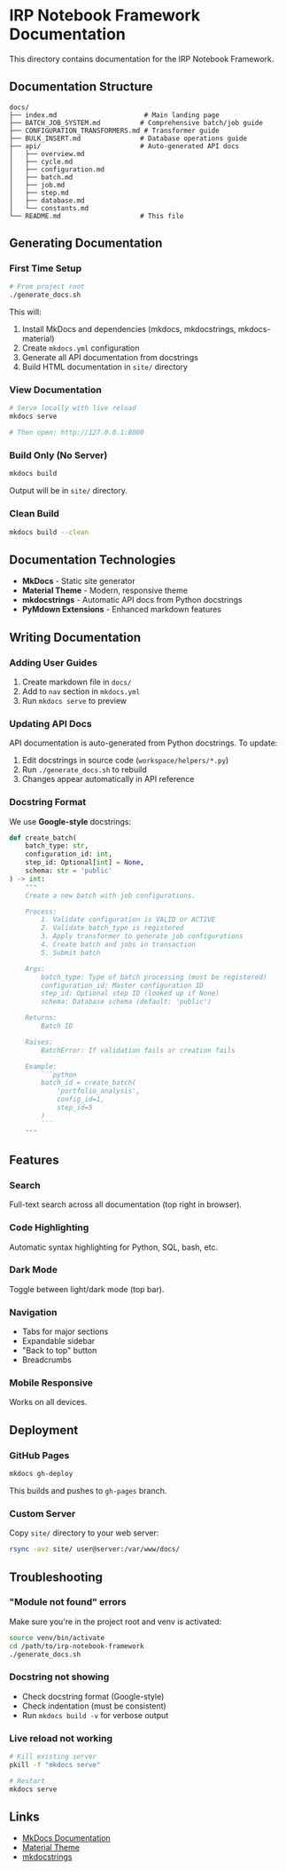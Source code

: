 # IRP Notebook Framework Documentation

This directory contains documentation for the IRP Notebook Framework.

## Documentation Structure

```
docs/
├── index.md                      # Main landing page
├── BATCH_JOB_SYSTEM.md          # Comprehensive batch/job guide
├── CONFIGURATION_TRANSFORMERS.md # Transformer guide
├── BULK_INSERT.md               # Database operations guide
├── api/                         # Auto-generated API docs
│   ├── overview.md
│   ├── cycle.md
│   ├── configuration.md
│   ├── batch.md
│   ├── job.md
│   ├── step.md
│   ├── database.md
│   └── constants.md
└── README.md                    # This file
```

## Generating Documentation

### First Time Setup

```bash
# From project root
./generate_docs.sh
```

This will:
1. Install MkDocs and dependencies (mkdocs, mkdocstrings, mkdocs-material)
2. Create `mkdocs.yml` configuration
3. Generate all API documentation from docstrings
4. Build HTML documentation in `site/` directory

### View Documentation

```bash
# Serve locally with live reload
mkdocs serve

# Then open: http://127.0.0.1:8000
```

### Build Only (No Server)

```bash
mkdocs build
```

Output will be in `site/` directory.

### Clean Build

```bash
mkdocs build --clean
```

## Documentation Technologies

- **MkDocs** - Static site generator
- **Material Theme** - Modern, responsive theme
- **mkdocstrings** - Automatic API docs from Python docstrings
- **PyMdown Extensions** - Enhanced markdown features

## Writing Documentation

### Adding User Guides

1. Create markdown file in `docs/`
2. Add to `nav` section in `mkdocs.yml`
3. Run `mkdocs serve` to preview

### Updating API Docs

API documentation is auto-generated from Python docstrings. To update:

1. Edit docstrings in source code (`workspace/helpers/*.py`)
2. Run `./generate_docs.sh` to rebuild
3. Changes appear automatically in API reference

### Docstring Format

We use **Google-style** docstrings:

```python
def create_batch(
    batch_type: str,
    configuration_id: int,
    step_id: Optional[int] = None,
    schema: str = 'public'
) -> int:
    """
    Create a new batch with job configurations.

    Process:
        1. Validate configuration is VALID or ACTIVE
        2. Validate batch_type is registered
        3. Apply transformer to generate job configurations
        4. Create batch and jobs in transaction
        5. Submit batch

    Args:
        batch_type: Type of batch processing (must be registered)
        configuration_id: Master configuration ID
        step_id: Optional step ID (looked up if None)
        schema: Database schema (default: 'public')

    Returns:
        Batch ID

    Raises:
        BatchError: If validation fails or creation fails

    Example:
        ```python
        batch_id = create_batch(
            'portfolio_analysis',
            config_id=1,
            step_id=5
        )
        ```
    """
```

## Features

### Search
Full-text search across all documentation (top right in browser).

### Code Highlighting
Automatic syntax highlighting for Python, SQL, bash, etc.

### Dark Mode
Toggle between light/dark mode (top bar).

### Navigation
- Tabs for major sections
- Expandable sidebar
- "Back to top" button
- Breadcrumbs

### Mobile Responsive
Works on all devices.

## Deployment

### GitHub Pages

```bash
mkdocs gh-deploy
```

This builds and pushes to `gh-pages` branch.

### Custom Server

Copy `site/` directory to your web server:

```bash
rsync -avz site/ user@server:/var/www/docs/
```

## Troubleshooting

### "Module not found" errors

Make sure you're in the project root and venv is activated:

```bash
source venv/bin/activate
cd /path/to/irp-notebook-framework
./generate_docs.sh
```

### Docstring not showing

- Check docstring format (Google-style)
- Check indentation (must be consistent)
- Run `mkdocs build -v` for verbose output

### Live reload not working

```bash
# Kill existing server
pkill -f "mkdocs serve"

# Restart
mkdocs serve
```

## Links

- [MkDocs Documentation](https://www.mkdocs.org/)
- [Material Theme](https://squidfunk.github.io/mkdocs-material/)
- [mkdocstrings](https://mkdocstrings.github.io/)